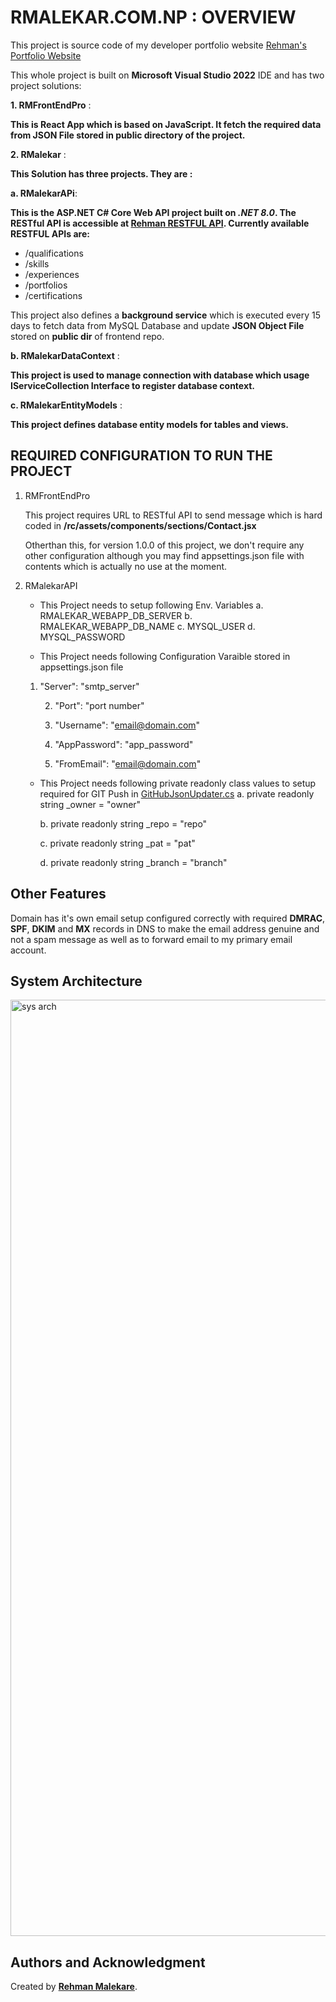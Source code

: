 # **RMALEKAR.COM.NP : OVERVIEW**

This project is source code of my developer portfolio website [Rehman's Portfolio Website](https://www.rmalekar.com.np)

This whole project is built on **__Microsoft Visual Studio 2022__** IDE and has two project solutions:


**1. RMFrontEndPro** :

__This is React App which is based on JavaScript. It fetch the required data from JSON File stored in public directory of the project.__


**2. RMalekar** :

__This Solution has three projects. They are :__


**a. RMalekarAPi**: 

__This is the ASP.NET C# Core Web API project built on *.NET 8.0*. The RESTful API is accessible at [Rehman RESTFUL API](HTTPS://WEBAPI.RMALEKAR.COM.NP). Currently available RESTFUL APIs are:__

- /qualifications
- /skills
- /experiences
- /portfolios
- /certifications

This project also defines a **__background service__** which is executed every 15 days to fetch data from MySQL Database and update **JSON Object File** stored on **public dir** of frontend repo.


**b. RMalekarDataContext** :

__This project is used to manage connection with database which usage **IServiceCollection Interface** to register database context.__

**c. RMalekarEntityModels** :

__This project defines database entity models for tables and views.__

## REQUIRED CONFIGURATION TO RUN THE PROJECT
1. RMFrontEndPro

	This project requires URL to RESTful API to send message which is hard coded in __/rc/assets/components/sections/Contact.jsx__

	Otherthan this, for version 1.0.0 of this project, we don't require any other configuration although you may find appsettings.json file with contents which is actually no use at the moment.

2. RMalekarAPI

   - This Project needs to setup following Env. Variables
     	a. RMALEKAR_WEBAPP_DB_SERVER
     	b. RMALEKAR_WEBAPP_DB_NAME
     	c. MYSQL_USER
     	d. MYSQL_PASSWORD

   - This Project needs following Configuration Varaible stored in appsettings.json file

   	1. "Server": "smtp_server"
 
    	2. "Port": "port number"
        
    	3. "Username": "email@domain.com"
        
    	4. "AppPassword": "app_password"
    
    	5. "FromEmail": "email@domain.com"

   - This Project needs following private readonly class values to setup required for GIT Push in [GitHubJsonUpdater.cs](https://github.com/devrmalekar/rmalekarwebsite/blob/main/RMalekar/RMalekarAPI/Services/GitHubJsonUpdater.cs)
        a. private readonly string _owner = "owner"
     
        b. private readonly string _repo = "repo"
     
        c. private readonly string _pat = "pat"
     
        d. private readonly string _branch = "branch"

## Other Features
Domain has it's own email setup configured correctly with required **DMRAC**, **SPF**, **DKIM** and **MX** records in DNS to make the email address genuine and not a spam message as well as to forward email to my primary email account.



## System Architecture

<img width="1498" alt="sys arch" src="https://github.com/user-attachments/assets/8e659d0e-b2c6-4d1f-9fd9-cb8d23206671" />




## **Authors and Acknowledgment**

Created by **[Rehman Malekare](https://www.rmalekar.com.np)**.
